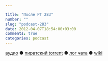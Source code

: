 ```yaml
---

title: "После РТ 283"
number: ""
slug: "podcast-283"
date: 2012-04-07T18:54:00+03:00
comments: true
categories: podcast
---
```

[аудио](http://cdn.radio-t.com/rt283post.mp3) ● [пиратский torrent](http://pirates.radio-t.com/torrents/rt283post.mp3.torrent) ● [лог чата](http://chat.radio-t.com/logs/radio-t-283.html) ● [wiki](http://wiki.radio-t.com/%D0%9F%D0%BE%D1%81%D0%BB%D0%B5_%D0%A0%D0%A2_283)<audio src="http://cdn.radio-t.com/rt283post.mp3" preload="none">
